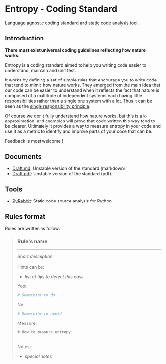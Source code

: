 # Entropy - Coding Standard

Language agnostic coding standard and static code analysis tool.

## Introduction

**There must exist universal coding guidelines reflecting how nature works.**

Entropy is a coding standard aimed to help you writing code easier to understand, maintain and unit test.

It works by defining a set of simple rules that encourage you to write code that tend to mimic how
nature works. They emerged from the main idea that our code can be easier to understand when it reflects the
fact that nature is
composed of a multitude of independent systems each having little responsibilities rather than
a single one system with a lot. Thus it can be seen as the [single responsibility principle](https://en.wikipedia.org/wiki/Single_responsibility_principle).

Of course we don't fully understand how nature works, but this is a k-approximation; and examples
will prove that code written this way tend to be clearer.
Ultimately it provides a way to measure entropy in your code and use it as a metric to identify and
improve parts of your code that can be.

Feedback is most welcome !

## Documents

* [Draft.md](Draft.md): Unstable version of the standard (markdown)
* [Draft.pdf](pdf/Draft.pdf): Unstable version of the standard (pdf)

## Tools

* [PyRabbit](https://github.com/Nauja/pyrabbit): Static code source analysis for Python

## Rules format

Rules are written as follow:
<html>
<blockquote>
<h3>Rule's name</h3>
<hr/>
<i>Short description.</i><br/><br/>
Hints can be:<br/>
<ul><li><i>list of tips to detect this case</i></li></ul>
  
Yes:
```python
# Something to do
```

No:
```python
# Something to avoid
```

Measure:
```
# How to measure entropy
```
<br/>
Notes:
<ul><li><i>special notes</i></li></ul>

</blockquote>
</html>
